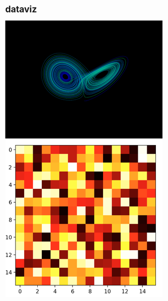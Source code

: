 # dataviz

<img src="https://github.com/pieteradejong/dataviz/blob/main/lorenz.png" width="500">

<img src="https://github.com/pieteradejong/dataviz/blob/main/Heatmap.png" width="500">

